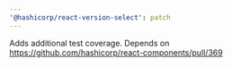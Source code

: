 ```yaml
---
'@hashicorp/react-version-select': patch
---
```


Adds additional test coverage. Depends on https://github.com/hashicorp/react-components/pull/369

